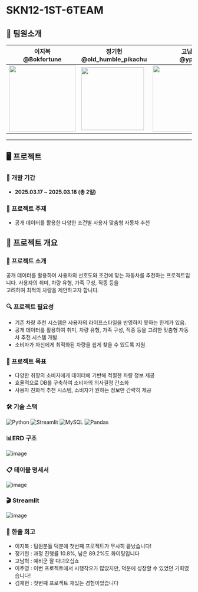 # SKN12-1ST-6TEAM
## 👥 팀원소개

| 이지복 <br> @Bokfortune  | 정기헌 <br> @old_humble_pikachu| 고남혁 <br> @ypck | 이주영 <br> @juyeong608 | 김재현 <br> @rreenactt |
|--------|--------|--------|--------|--------|
| <img src="https://github.com/user-attachments/assets/cbe74f5d-6887-44a4-a4e2-e5091e1c821d" width="180" height="180"/> |<img src="https://github.com/user-attachments/assets/2b3844c6-0837-4e20-a016-bdb73b16b334" width="170" height="170"/> | <img src="https://github.com/user-attachments/assets/38c6eefe-f391-403b-97fe-1153f068b06c" width="200" height="180"/> | <img src="https://github.com/user-attachments/assets/9f1297fb-8137-4db4-a2e8-63c46d3e88a5" width="180" height="180"/>| <img src="https://github.com/user-attachments/assets/8b33f28e-d490-4b9f-a149-c68a48c72cfe" width="180" height="180"/>|
---

## 🖥️ 프로젝트

### 📅 개발 기간
- **2025.03.17 ~ 2025.03.18 (총 2일)**

### 🚗 프로젝트 주제
- 공개 데이터를 활용한 다양한 조건별 사용자 맞춤형 자동차 추천


## 📌 프로젝트 개요

### 📝 프로젝트 소개
공개 데이터를 활용하여 사용자의 선호도와 조건에 맞는 자동차를 추천하는 프로젝트입니다.
사용자의 취미, 차량 유형, 가족 구성, 직종 등을 <br> 고려하여 최적의 차량을 제안하고자 합니다.

### 🔍 프로젝트 필요성
- 기존 차량 추천 시스템은 사용자의 라이프스타일을 반영하지 못하는 한계가 있음.
- 공개 데이터를 활용하여 취미, 차량 유형, 가족 구성, 직종 등을 고려한 맞춤형 자동차 추천 시스템 개발.
- 소비자가 자신에게 최적화된 차량을 쉽게 찾을 수 있도록 지원.

### 🎯 프로젝트 목표
- 다양한 취향의 소비자에게 데이터에 기반해 적절한 차량 정보 제공
- 효율적으로 DB를 구축하여 소비자의 의사결정 간소화
- 사용자 친화적 추천 시스템, 소비자가 원하는 정보만 간략히 제공

### 🛠️ 기술 스택
![Python](https://img.shields.io/badge/Python-3776AB?style=for-the-badge&logo=Python&logoColor=white)
![Streamlit](https://img.shields.io/badge/Streamlit-FF4B4B?style=for-the-badge&logo=Streamlit&logoColor=white)
![MySQL](https://img.shields.io/badge/MySQL-4479A1?style=for-the-badge&logo=MySQL&logoColor=white)
![Pandas](https://img.shields.io/badge/Pandas-150458?style=for-the-badge&logo=Pandas&logoColor=white)

### 📊ERD 구조
![image](https://cdn.discordapp.com/attachments/1350039205560188992/1351390686771019806/image.png?ex=67da3427&is=67d8e2a7&hm=cadd5378274f1989c362134f35285bfd27299c2a57ff01863adfee87477b8d51&)

### 📋 테이블 명세서
![image](https://github.com/user-attachments/assets/de165b9f-aed4-4c2d-bc27-7603581ca20a)

### 🎬 Streamlit
![image](https://github.com/user-attachments/assets/996c2276-2737-42b3-a3a1-5062d1fd9f9c)


### 💭 한줄 회고
- 이지복 : 팀원분들 덕분에 첫번째 프로젝트가 무사히 끝났습니다!
- 정기헌 : 과정 진행률 10.8%, 남은 89.2%도 화이팅입니다
- 고남혁 : 예비군 잘 다녀오십쇼
- 이주영 : 이번 프로젝트에서 시행착오가 많았지만, 덕분에 성장할 수 있었던 기회였습니다!
- 김재현 : 첫번째 프로젝트 재밌는 경험이었습니다
